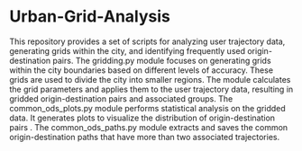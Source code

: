 # Urban-Grid-Analysis
This repository provides a set of scripts for analyzing user trajectory data, generating grids within the city, and identifying frequently used origin-destination pairs. 
The gridding.py module focuses on generating grids within the city boundaries based on different levels of accuracy. These grids are used to divide the city into smaller regions. The module calculates the grid parameters and applies them to the user trajectory data, resulting in gridded origin-destination pairs and associated groups. 
The common_ods_plots.py module performs statistical analysis on the gridded data. It generates plots to visualize the distribution of origin-destination pairs . 
The common_ods_paths.py module extracts and saves the common origin-destination paths that have more than two associated trajectories.
